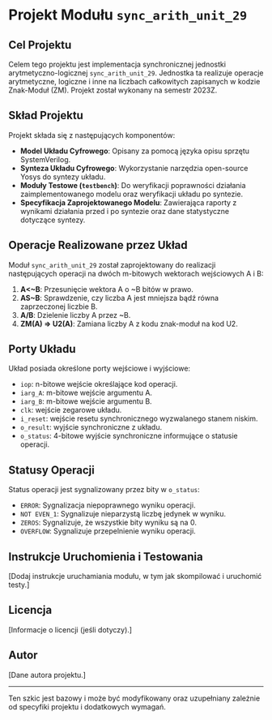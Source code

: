 # Projekt Modułu `sync_arith_unit_29`

## Cel Projektu

Celem tego projektu jest implementacja synchronicznej jednostki arytmetyczno-logicznej `sync_arith_unit_29`. Jednostka ta realizuje operacje arytmetyczne, logiczne i inne na liczbach całkowitych zapisanych w kodzie Znak-Moduł (ZM). Projekt został wykonany na semestr 2023Z.

## Skład Projektu

Projekt składa się z następujących komponentów:

- **Model Układu Cyfrowego**: Opisany za pomocą języka opisu sprzętu SystemVerilog.
- **Synteza Układu Cyfrowego**: Wykorzystanie narzędzia open-source Yosys do syntezy układu.
- **Moduły Testowe (`testbench`)**: Do weryfikacji poprawności działania zaimplementowanego modelu oraz weryfikacji układu po syntezie.
- **Specyfikacja Zaprojektowanego Modelu**: Zawierająca raporty z wynikami działania przed i po syntezie oraz dane statystyczne dotyczące syntezy.

## Operacje Realizowane przez Układ

Moduł `sync_arith_unit_29` został zaprojektowany do realizacji następujących operacji na dwóch m-bitowych wektorach wejściowych A i B:

1. **A<~B**: Przesunięcie wektora A o ~B bitów w prawo.
2. **AS~B**: Sprawdzenie, czy liczba A jest mniejsza bądź równa zaprzeczonej liczbie B.
3. **A/B**: Dzielenie liczby A przez ~B.
4. **ZM(A) => U2(A)**: Zamiana liczby A z kodu znak-moduł na kod U2.

## Porty Układu

Układ posiada określone porty wejściowe i wyjściowe:

- `iop`: n-bitowe wejście określające kod operacji.
- `iarg_A`: m-bitowe wejście argumentu A.
- `iarg_B`: m-bitowe wejście argumentu B.
- `clk`: wejście zegarowe układu.
- `i_reset`: wejście resetu synchronicznego wyzwalanego stanem niskim.
- `o_result`: wyjście synchroniczne z układu.
- `o_status`: 4-bitowe wyjście synchroniczne informujące o statusie operacji.

## Statusy Operacji

Status operacji jest sygnalizowany przez bity w `o_status`:

- `ERROR`: Sygnalizacja niepoprawnego wyniku operacji.
- `NOT EVEN_1`: Sygnalizuje nieparzystą liczbę jedynek w wyniku.
- `ZEROS`: Sygnalizuje, że wszystkie bity wyniku są na 0.
- `OVERFLOW`: Sygnalizuje przepelnienie wyniku operacji.

## Instrukcje Uruchomienia i Testowania

[Dodaj instrukcje uruchamiania modułu, w tym jak skompilować i uruchomić testy.]

## Licencja

[Informacje o licencji (jeśli dotyczy).]

## Autor

[Dane autora projektu.]

---

Ten szkic jest bazowy i może być modyfikowany oraz uzupełniany zależnie od specyfiki projektu i dodatkowych wymagań.
